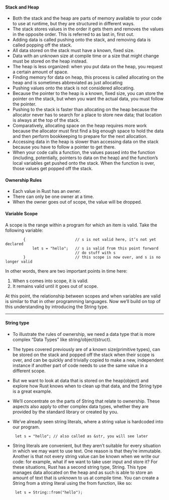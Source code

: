#### Stack and Heap

* Both the stack and the heap are parts of memory available to your code to use at runtime, but they are structured in different ways.   
* The stack stores values in the order it gets them and removes the values in the opposite order. This is referred to as last in, first out. 
* Adding data is called pushing onto the stack, and removing data is called popping off the stack. 
* All data stored on the stack must have a known, fixed size. 
* Data with an unknown size at compile time or a size that might change must be stored on the heap instead.
* The heap is less organized: when you put data on the heap, you request a certain amount of space. 
* Finding memory for data on heap, this process is called allocating on the heap and is sometimes abbreviated as just allocating 
* Pushing values onto the stack is not considered allocating. 
* Because the pointer to the heap is a known, fixed size, you can store the pointer on the stack, but when you want the actual data, you must follow the pointer. 
* Pushing to the stack is faster than allocating on the heap because the allocator never has to search for a place to store new data; that location is always at the top of the stack. 
* Comparatively, allocating space on the heap requires more work because the allocator must first find a big enough space to hold the data and then perform bookkeeping to prepare for the next allocation.
* Accessing data in the heap is slower than accessing data on the stack because you have to follow a pointer to get there. 
* When your code calls a function, the values passed into the function (including, potentially, pointers to data on the heap) and the function’s local variables get pushed onto the stack. When the function is over, those values get popped off the stack.
 
#### Ownership Rules 

* Each value in Rust has an owner.
* There can only be one owner at a time.
* When the owner goes out of scope, the value will be dropped.


#### Variable Scope

A scope is the range within a program for which an item is valid. Take the following variable:

            {                      // s is not valid here, it’s not yet declared
                let s = "hello";   // s is valid from this point forward
                                   // do stuff with s
            }                      // this scope is now over, and s is no longer valid



In other words, there are two important points in time here:

1. When s comes into scope, it is valid.
2. It remains valid until it goes out of scope.

At this point, the relationship between scopes and when variables are valid is similar to that in other programming languages. Now we’ll build on top of this understanding by introducing the String type.

---

#### String type


* To illustrate the rules of ownership, we need a data type that is more complex “Data Types” like string/object(struct). 
* The types covered previously are of a known size(primitive types), can be stored on the stack and popped off the stack when their scope is over, and can be quickly and trivially copied to make a new, independent instance if another part of code needs to use the same value in a different scope. 
* But we want to look at data that is stored on the heap(object) and explore how Rust knows when to clean up that data, and the String type is a great example.
* We’ll concentrate on the parts of String that relate to ownership. These aspects also apply to other complex data types, whether they are provided by the standard library or created by you. 
* We’ve already seen string literals, where a string value is hardcoded into our program. 

       let s = "hello"; // also called as &str, you will see later
       
* String literals are convenient, but they aren’t suitable for every situation in which we may want to use text. One reason is that they’re immutable. Another is that not every string value can be known when we write our code: for example, what if we want to take user input and store it? For these situations, Rust has a second string type, String. This type manages data allocated on the heap and as such is able to store an amount of text that is unknown to us at compile time. You can create a String from a string literal using the from function, like so:

       let s = String::from("hello");


